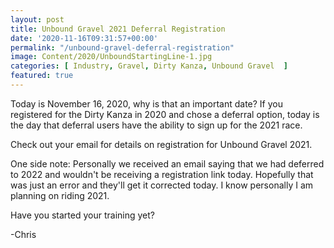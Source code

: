 ```yaml
---
layout: post
title: Unbound Gravel 2021 Deferral Registration
date: '2020-11-16T09:31:57+00:00'
permalink: "/unbound-gravel-deferral-registration"
image: Content/2020/UnboundStartingLine-1.jpg
categories: [ Industry, Gravel, Dirty Kanza, Unbound Gravel  ]
featured: true
---
```


Today is November 16, 2020, why is that an important date? If you registered for the Dirty Kanza in 2020 and chose a deferral option, today is the day that deferral users have the ability to sign up for the 2021 race. 

Check out your email for details on registration for Unbound Gravel 2021. 

One side note: Personally we received an email saying that we had deferred to 2022 and wouldn't be receiving a registration link today. Hopefully that was just an error and they'll get it corrected today. I know personally I am planning on riding 2021.

Have you started your training yet?

-Chris

